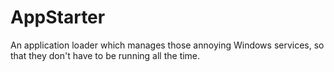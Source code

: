 AppStarter
==========

An application loader which manages those annoying Windows services, so that they don't have to be running all the time.
